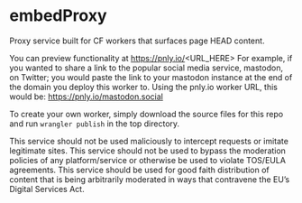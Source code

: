# embedProxy
Proxy service built for CF workers that surfaces page HEAD content.

You can preview functionality at https://pnly.io/<URL_HERE>
For example, if you wanted to share a link to the popular social media service, mastodon, on Twitter; you would paste the link to your mastodon instance at the end of the domain you deploy this worker to. Using the pnly.io worker URL, this would be: https://pnly.io/mastodon.social

To create your own worker, simply download the source files for this repo and run `wrangler publish` in the top directory.

This service should not be used maliciously to intercept requests or imitate legitimate sites.
This service should not be used to bypass the moderation policies of any platform/service or otherwise be used to violate TOS/EULA agreements.
This service should be used for good faith distribution of content that is being arbitrarily moderated in ways that contravene the EU’s Digital Services Act.
